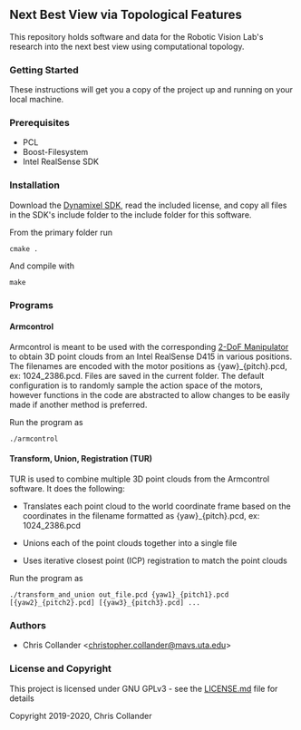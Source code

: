 ## Next Best View via Topological Features

This repository holds software and data for the Robotic Vision Lab's research into the next best view using computational topology.

### Getting Started

These instructions will get you a copy of the project up and running on your local machine.

### Prerequisites

* PCL
* Boost-Filesystem
* Intel RealSense SDK

### Installation

Download the [Dynamixel SDK](https://github.com/ROBOTIS-GIT/DynamixelSDK/tree/master/c%2B%2B/include/dynamixel_sdk), read the included license, and copy all files in the SDK's include folder to the include folder for this software.

From the primary folder run

```
cmake .
```

And compile with

```
make
```

### Programs

#### Armcontrol

Armcontrol is meant to be used with the corresponding [2-DoF Manipulator](http://www.google.com) to obtain 3D point clouds from an Intel RealSense D415 in various positions. The filenames are encoded with the motor positions as {yaw}_{pitch}.pcd, ex: 1024_2386.pcd. Files are saved in the current folder. The default configuration is to randomly sample the action space of the motors, however functions in the code are abstracted to allow changes to be easily made if another method is preferred.

Run the program as 

```
./armcontrol
```

#### Transform, Union, Registration (TUR)

TUR is used to combine multiple 3D point clouds from the Armcontrol software. It does the following:

* Translates each point cloud to the world coordinate frame based on the coordinates in the filename formatted as {yaw}_{pitch}.pcd, ex: 1024_2386.pcd

* Unions each of the point clouds together into a single file

* Uses iterative closest point (ICP) registration to match the point clouds

Run the program as

```
./transform_and_union out_file.pcd {yaw1}_{pitch1}.pcd [{yaw2}_{pitch2}.pcd] [{yaw3}_{pitch3}.pcd] ...
```

### Authors

* Chris Collander &lt;christopher.collander@mavs.uta.edu&gt;

### License and Copyright

This project is licensed under GNU GPLv3 - see the [LICENSE.md](LICENSE.md) file for details

Copyright 2019-2020, Chris Collander
